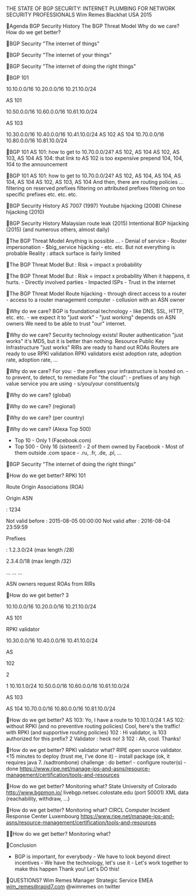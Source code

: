 THE STATE OF BGP SECURITY:
INTERNET PLUMBING FOR NETWORK SECURITY PROFESSIONALS
Wim Remes
Blackhat USA 2015

Agenda BGP Security History The BGP Threat Model Why do we care? How do we get better?

BGP Security "The internet of things"

BGP Security "The internet of your things"

BGP Security "The internet of doing the right things"

BGP 101

10.10.0.0/16 10.20.0.0/16 10.21.10.0/24

AS 101

10.50.0.0/16 10.60.0.0/16 10.61.10.0/24

AS 103

10.30.0.0/16 10.40.0.0/16 10.41.10.0/24
AS 102
AS 104
10.70.0.0/16 10.80.0.0/16 10.81.10.0/24

BGP 101
AS 101: how to get to 10.70.0.0/24? AS 102, AS 104 AS 102, AS 103, AS 104
AS 104: that link to AS 102 is too expensive prepend 104, 104, 104 to the announcement

BGP 101
AS 101: how to get to 10.70.0.0/24? AS 102, AS 104, AS 104, AS 104, AS 104 AS 102, AS 103, AS 104
And then, there are routing policies ... filtering on reserved prefixes filtering on attributed prefixes filtering on too specific prefixes etc. etc. etc.

BGP Security History
AS 7007 (1997) Youtube hijacking (2008) Chinese hijacking (2010)

BGP Security History
Malaysian route leak (2015) Intentional BGP hijacking (2015) (and numerous others, almost daily)

The BGP Threat Model
Anything is possible ... - Denial of service - Router impersonation - $big_service hijacking - etc. etc.
But not everything is probable
Reality : attack surface is fairly limited

The BGP Threat Model
But : Risk = impact x probability

The BGP Threat Model
But :
Risk = impact x probability
When it happens, it hurts. - Directly involved parties - Impacted ISPs - Trust in the internet

The BGP Threat Model
Route hijacking - through direct access to a router - access to a router management computer - collusion with an ASN owner

Why do we care?
BGP is foundational technology - like DNS, SSL, HTTP, etc. etc. - we expect it to "just work" - "just working" depends on ASN owners
We need to be able to trust "our" internet.

Why do we care?
Security technology exists! Router authentication "just works"
it's MD5, but it is better than nothing.
Resource Public Key Infrastructure "just works"
RIRs are ready to hand out ROAs Routers are ready to use RPKI validation RPKI validators exist adoption rate, adoption rate, adoption rate, ...

Why do we care?
For you: - the prefixes your infrastructure is hosted on. - to prevent, to detect, to remediate
For "the cloud": - prefixes of any high value service you are using - s/you/your constituents/g

Why do we care? (global)

Why do we care? (regional)

Why do we care? (per country)

Why do we care? (Alexa Top 500)
- Top 10 - Only 1 (Facebook.com)
- Top 500 - Only 16 (sixteen!) - 2 of them owned by Facebook - Most of them outside .com space - .ru, .fr, .de, .pl, ...

BGP Security "The internet of doing the right things"

How do we get better?
RPKI 101

Route Origin Associations (ROA)

Origin ASN

: 1234

Not valid before : 2015-08-05 00:00:00 Not valid after : 2016-08-04 23:59:59

Prefixes

: 1.2.3.0/24 (max length /28)

2.3.4.0/18 (max length /32)

... ... ...

ASN owners request ROAs from RIRs

How do we get better?
3

10.10.0.0/16 10.20.0.0/16 10.21.10.0/24

AS 101

RPKI validator

10.30.0.0/16 10.40.0.0/16 10.41.10.0/24

AS

102

2

1 10.10.1.0/24
10.50.0.0/16 10.60.0.0/16 10.61.10.0/24

AS 103

AS 104
10.70.0.0/16 10.80.0.0/16 10.81.10.0/24

How do we get better?
AS 103: Yo, I have a route to 10.10.1.0/24 1
AS 102: without RPKI (and no preventive routing policies) Cool, here's the traffic! with RPKI (and supportive routing policies) 102 : Hi validator, is 103 authorized for this prefix? 2 Validator : heck no! 3 102 : Ah, cool. Thanks!

How do we get better?
RPKI validator what? RIPE open source validator. <15 minutes to deploy (trust me, I've done it) - install package (ok, it requires java 7. /sadtrombone) challenge : do better! - configure router(s) - done
https://www.ripe.net/manage-ips-and-asns/resource-management/certification/tools-and-resources

How do we get better?
Monitoring what? State University of Colorado http://www.bgpmon.io/ livebgp.netsec.colostate.edu (port 50001) XML data (reachability, withdraw, ...)

How do we get better?
Monitoring what? CIRCL
Computer Incident Response Center Luxembourg
https://www.ripe.net/manage-ips-and-asns/resource-management/certification/tools-and-resources

How do we get better?
Monitoring what?

Conclusion
- BGP is important, for everybody - We have to look beyond direct incentives - We have the technology, let's use it - Let's work together to make this happen
Thank you! Let's DO this!

QUESTIONS?
Wim Remes Manager Strategic Service EMEA wim_remes@rapid7.com @wimremes on twitter

